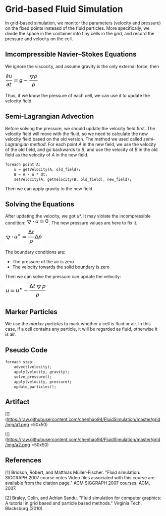 # Grid-based Fluid Simulation

In grid-based simulation, we monitor the parameters (velocity and pressure) on the fixed points insteasd of the fluid particles. More specifically, we divide the space in the container into tiny cells in the grid, and record the pressure and velocity on the cell.

## Imcompressible Navier–Stokes Equations

We ignore the viscocity, and assume gravity is the only external force, then

![equation](https://raw.githubusercontent.com/chenhao94/FluidSimulation/master/grid/img/f0.png)

Thus, if we know the pressure of each cell, we can use it to update the velocity field.

## Semi-Lagrangian Advection

Before solving the pressure, we should update the velocity field first. The velocity field will move with the fluid, so we need to calculate the new velocity field based on the old version. The method we used called *semi-Lagrangian method*. For each point *A* in the new field, we use the velocity of the old field, and go backwards to *B*, and use the velocity of *B* in the old field as the velocity of *A* in the new field.

    foreach point A:
        u = getVelocity(A, old_field);
        B = A - u * dt;
        setVelocity(A, getVelocity(B, old_field), new_field);
        
Then we can apply gravity to the new field.

## Solving the Equations

After updating the velocity, we got *u**. It may violate the incompressible condition: ![equation](https://raw.githubusercontent.com/chenhao94/FluidSimulation/master/grid/img/f0_5.png). The new pressure values are here to fix it.

![equation](https://raw.githubusercontent.com/chenhao94/FluidSimulation/master/grid/img/f1.png)

The boundary conditions are:

* The pressure of the air is zero
* The velocity towards the solid boundary is zero

Then we can solve the pressure can update the velocity:

![equation](https://raw.githubusercontent.com/chenhao94/FluidSimulation/master/grid/img/f2.png)

## Marker Particles

We use the *marker particles* to mark whether a cell is fluid or air. In this case, if a cell contains any particle, it will be regarded as fluid, otherwise it is air.

## Pseudo Code

    foreach step:
        advect(velocity);
        apply(velocity, gravity);
        solve_pressure();
        apply(velocity, pressure);
        update_particles();
        
## Artifact

![](https://raw.githubusercontent.com/chenhao94/FluidSimulation/master/grid/img/a1.png =50x50)

![](https://raw.githubusercontent.com/chenhao94/FluidSimulation/master/grid/img/a2.png =50x50)


## References

[1] Bridson, Robert, and Matthias Müller-Fischer. "Fluid simulation: SIGGRAPH 2007 course notes Video files associated with this course are available from the citation page." ACM SIGGRAPH 2007 courses. ACM, 2007.

[2] Braley, Colin, and Adrian Sandu. "Fluid simulation for computer graphics: A tutorial in grid based and particle based methods." Virginia Tech, Blacksburg (2010).
